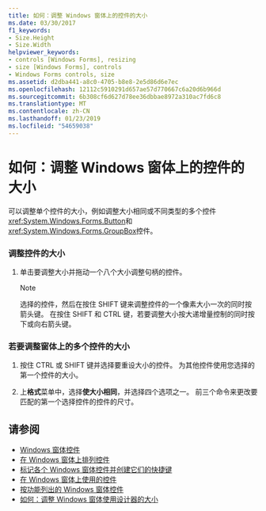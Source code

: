 ```yaml
---
title: 如何：调整 Windows 窗体上的控件的大小
ms.date: 03/30/2017
f1_keywords:
- Size.Height
- Size.Width
helpviewer_keywords:
- controls [Windows Forms], resizing
- size [Windows Forms], controls
- Windows Forms controls, size
ms.assetid: d2dba441-a8c0-4705-b8e8-2e5d86d6e7ec
ms.openlocfilehash: 12112c5910291d657ae57d770667c6a20d6b966d
ms.sourcegitcommit: 6b308cf6d627d78ee36dbbae8972a310ac7fd6c8
ms.translationtype: MT
ms.contentlocale: zh-CN
ms.lasthandoff: 01/23/2019
ms.locfileid: "54659038"
---
```

# <a name="how-to-resize-controls-on-windows-forms"></a>如何：调整 Windows 窗体上的控件的大小
可以调整单个控件的大小，例如调整大小相同或不同类型的多个控件<xref:System.Windows.Forms.Button>和<xref:System.Windows.Forms.GroupBox>控件。  
  
### <a name="to-resize-a-control"></a>调整控件的大小  
  
1.  单击要调整大小并拖动一个八个大小调整句柄的控件。  
  
    > [!NOTE]
    >  选择的控件，然后在按住 SHIFT 键来调整控件的一个像素大小一次的同时按箭头键。 在按住 SHIFT 和 CTRL 键，若要调整大小按大递增量控制的同时按下或向右箭头键。  
  
### <a name="to-resize-multiple-controls-on-a-form"></a>若要调整窗体上的多个控件的大小  
  
1.  按住 CTRL 或 SHIFT 键并选择要重设大小的控件。 为其他控件使用您选择的第一个控件的大小。  
  
2.  上**格式**菜单中，选择**使大小相同**，并选择四个选项之一。 前三个命令来更改要匹配的第一个选择控件的控件的尺寸。  
  
## <a name="see-also"></a>请参阅
- [Windows 窗体控件](../../../../docs/framework/winforms/controls/index.md)
- [在 Windows 窗体上排列控件](../../../../docs/framework/winforms/controls/arranging-controls-on-windows-forms.md)
- [标记各个 Windows 窗体控件并创建它们的快捷键](../../../../docs/framework/winforms/controls/labeling-individual-windows-forms-controls-and-providing-shortcuts-to-them.md)
- [在 Windows 窗体上使用的控件](../../../../docs/framework/winforms/controls/controls-to-use-on-windows-forms.md)
- [按功能列出的 Windows 窗体控件](../../../../docs/framework/winforms/controls/windows-forms-controls-by-function.md)
- [如何：调整 Windows 窗体使用设计器的大小](https://msdn.microsoft.com/library/3fe57c94-851c-45d7-a6f6-6b85f3c4a104)

